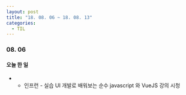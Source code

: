 ```yaml
---
layout: post
title: "18. 08. 06 ~ 18. 08. 13"
categories:
  - TIL
---
```


### 08. 06
#### 오늘 한 일
- - 인프런 - 실습 UI 개발로 배워보는 순수 javascript 와 VueJS 강의 시청
